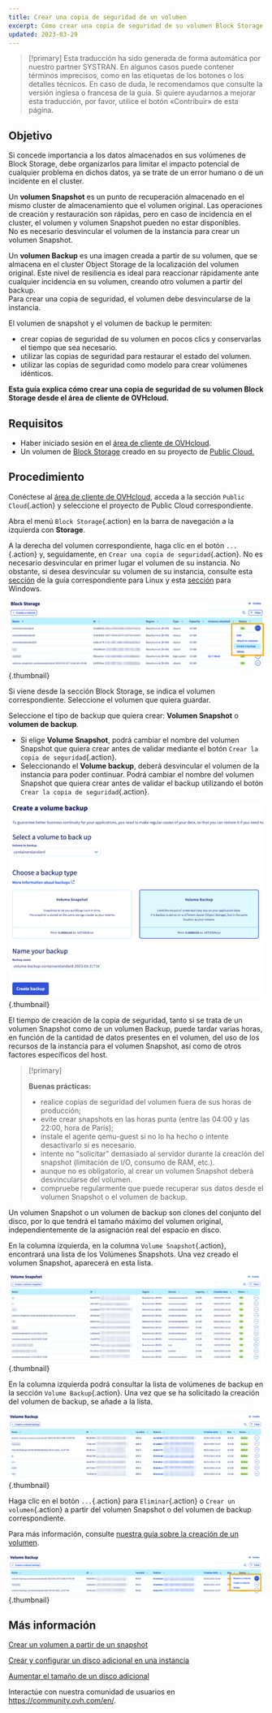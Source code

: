 ```yaml
---
title: Crear una copia de seguridad de un volumen
excerpt: Cómo crear una copia de seguridad de su volumen Block Storage desde el área de cliente
updated: 2023-03-29
---
```


> [!primary]
> Esta traducción ha sido generada de forma automática por nuestro partner SYSTRAN. En algunos casos puede contener términos imprecisos, como en las etiquetas de los botones o los detalles técnicos. En caso de duda, le recomendamos que consulte la versión inglesa o francesa de la guía. Si quiere ayudarnos a mejorar esta traducción, por favor, utilice el botón «Contribuir» de esta página.
>

## Objetivo

Si concede importancia a los datos almacenados en sus volúmenes de Block Storage, debe organizarlos para limitar el impacto potencial de cualquier problema en dichos datos, ya se trate de un error humano o de un incidente en el cluster.

Un **volumen Snapshot** es un punto de recuperación almacenado en el mismo cluster de almacenamiento que el volumen original. Las operaciones de creación y restauración son rápidas, pero en caso de incidencia en el cluster, el volumen y volumen Snapshot pueden no estar disponibles.<br>
No es necesario desvincular el volumen de la instancia para crear un volumen Snapshot.

Un **volumen Backup** es una imagen creada a partir de su volumen, que se almacena en el cluster Object Storage de la localización del volumen original.
Este nivel de resiliencia es ideal para reaccionar rápidamente ante cualquier incidencia en su volumen, creando otro volumen a partir del backup.<br>
Para crear una copia de seguridad, el volumen debe desvincularse de la instancia.

El volumen de snapshot y el volumen de backup le permiten:

- crear copias de seguridad de su volumen en pocos clics y conservarlas el tiempo que sea necesario.
- utilizar las copias de seguridad para restaurar el estado del volumen.
- utilizar las copias de seguridad como modelo para crear volúmenes idénticos.

**Esta guía explica cómo crear una copia de seguridad de su volumen Block Storage desde el área de cliente de OVHcloud.**

## Requisitos

- Haber iniciado sesión en el [área de cliente de OVHcloud](https://www.ovh.com/auth/?action=gotomanager&from=https://www.ovh.es/&ovhSubsidiary=es).
- Un volumen de [Block Storage](/pages/public_cloud/compute/create_and_configure_an_additional_disk_on_an_instance) creado en su proyecto de [Public Cloud.](https://www.ovhcloud.com/es-es/public-cloud/)

## Procedimiento

Conéctese al [área de cliente de OVHcloud](https://www.ovh.com/auth/?action=gotomanager&from=https://www.ovh.es/&ovhSubsidiary=es), acceda a la sección `Public Cloud`{.action} y seleccione el proyecto de Public Cloud correspondiente.

Abra el menú `Block Storage`{.action} en la barra de navegación a la izquierda con **Storage**.

A la derecha del volumen correspondiente, haga clic en el botón `...`{.action} y, seguidamente, en `Crear una copia de seguridad`{.action}. No es necesario desvincular en primer lugar el volumen de su instancia. No obstante, si desea desvincular su volumen de su instancia, consulte esta [sección](/pages/platform/public-cloud/create_and_configure_an_additional_disk_on_an_instance#en-linux) de la guía correspondiente para Linux y esta [sección](/pages/platform/public-cloud/create_and_configure_an_additional_disk_on_an_instance#en-windows) para Windows.

![Volumen de backup - creación](images/volumebackup01.png){.thumbnail}

Si viene desde la sección Block Storage, se indica el volumen correspondiente. Seleccione el volumen que quiera guardar.

Seleccione el tipo de backup que quiera crear: **Volumen Snapshot** o **volumen de backup**.

- Si elige **Volume Snapshot**, podrá cambiar el nombre del volumen Snapshot que quiera crear antes de validar mediante el botón `Crear la copia de seguridad`{.action}.
- Seleccionando el **Volume backup**, deberá desvincular el volumen de la instancia para poder continuar. Podrá cambiar el nombre del volumen Snapshot que quiera crear antes de validar el backup utilizando el botón `Crear la copia de seguridad`{.action}.

![Volumen de backup o snapshot - creación](images/volumebackup02.png){.thumbnail}

El tiempo de creación de la copia de seguridad, tanto si se trata de un volumen Snapshot como de un volumen Backup, puede tardar varias horas, en función de la cantidad de datos presentes en el volumen, del uso de los recursos de la instancia para el volumen Snapshot, así como de otros factores específicos del host.

> [!primary]
>
> **Buenas prácticas:**
>
> - realice copias de seguridad del volumen fuera de sus horas de producción;
> - evite crear snapshots en las horas punta (entre las 04:00 y las 22:00, hora de París);
> - instale el agente qemu-guest si no lo ha hecho o intente desactivarlo si es necesario.
> - intente no "solicitar" demasiado al servidor durante la creación del snapshot (limitación de I/O, consumo de RAM, etc.).
> - aunque no es obligatorio, al crear un volumen Snapshot deberá desvincularse del volumen.
> - compruebe regularmente que puede recuperar sus datos desde el volumen Snapshot o el volumen de backup.
>

Un volumen Snapshot o un volumen de backup son clones del conjunto del disco, por lo que tendrá el tamaño máximo del volumen original, independientemente de la asignación real del espacio en disco.

En la columna izquierda, en la columna `Volume Snapshot`{.action}, encontrará una lista de los Volúmenes Snapshots.
Una vez creado el volumen Snapshot, aparecerá en esta lista.

![Volumen Snapshot - Lista](images/volumebackup03.png){.thumbnail}

En la columna izquierda podrá consultar la lista de volúmenes de backup en la sección `Volume Backup`{.action}.
Una vez que se ha solicitado la creación del volumen de backup, se añade a la lista.

![Volumen de backup - Lista](images/volumebackup04.png){.thumbnail}

Haga clic en el botón `...`{.action} para `Eliminar`{.action} o `Crear un volumen`{.action} a partir del volumen Snapshot o del volumen de backup correspondiente.

Para más información, consulte [nuestra guía sobre la creación de un volumen](/pages/public_cloud/compute/create-volume-from-snapshot).

![Crear un volumen desde un backup](images/volumebackup05.png){.thumbnail}

## Más información

[Crear un volumen a partir de un snapshot](/pages/public_cloud/compute/create-volume-from-snapshot)

[Crear y configurar un disco adicional en una instancia](/pages/public_cloud/compute/create_and_configure_an_additional_disk_on_an_instance)

[Aumentar el tamaño de un disco adicional](/pages/public_cloud/compute/increase_the_size_of_an_additional_disk)

Interactúe con nuestra comunidad de usuarios en <https://community.ovh.com/en/>.
